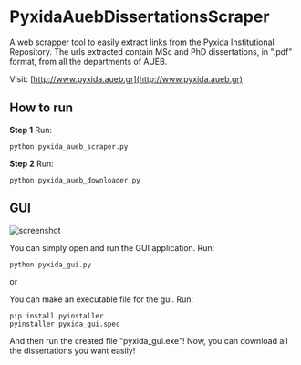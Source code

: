 # PyxidaAuebDissertationsScraper
A web scrapper tool to easily extract links from the Pyxida Institutional Repository.
The urls extracted contain MSc and PhD dissertations, in ".pdf" format, from all the departments of AUEB.

Visit:
[http://www.pyxida.aueb.gr](http://www.pyxida.aueb.gr)


## How to run


**Step 1**
Run:
```shell
python pyxida_aueb_scraper.py
```

**Step 2**
Run:
```shell
python pyxida_aueb_downloader.py
```

## GUI

![screenshot](PyxidaAUEBDissertationsScraper/screenshot.png)

You can simply open and run the GUI application.
Run:
```shell
python pyxida_gui.py
```

or

You can make an executable file for the gui. Run:
```shell
pip install pyinstaller
pyinstaller pyxida_gui.spec
```
And then run the created file "pyxida_gui.exe"!
Now, you can download all the dissertations you want easily!
